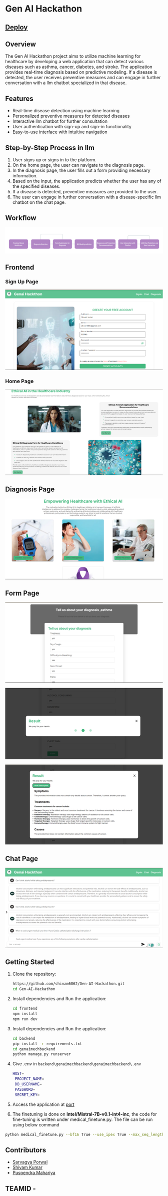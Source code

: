 # Gen AI Hackathon

## [Deploy](https://gen-ai-mech-hackathon.vercel.app/)

## Overview

The Gen AI Hackathon project aims to utilize machine learning for healthcare by developing a web application that can detect various diseases such as asthma, cancer, diabetes, and stroke. The application provides real-time diagnosis based on predictive modeling. If a disease is detected, the user receives preventive measures and can engage in further conversation with a llm chatbot specialized in that disease.

## Features

- Real-time disease detection using machine learning
- Personalized preventive measures for detected diseases
- Interactive llm chatbot for further consultation
- User authentication with sign-up and sign-in functionality
- Easy-to-use interface with intuitive navigation

## Step-by-Step Process in llm

1. User signs up or signs in to the platform.
2. On the home page, the user can navigate to the diagnosis page.
3. In the diagnosis page, the user fills out a form providing necessary information.
4. Based on the input, the application predicts whether the user has any of the specified diseases.
5. If a disease is detected, preventive measures are provided to the user.
6. The user can engage in further conversation with a disease-specific llm chatbot on the chat page.

## Workflow

![WorkFlow](/image/workflow.png)

## Frontend

### Sign Up Page

![1](/image/1.png)

### Home Page

![2](/image/2.png)

## Diagnosis Page

![3](/image/3.png)

## Form Page

![4](/image/4.png)

![6](/image/6.png)

![7](/image/7.png)

## Chat Page

![5](/image/5.png)

## Getting Started

1. Clone the repository:

   ```bash
   https://github.com/shivam6862/Gen-AI-Hackathon.git
   cd Gen-AI-Hackathon
   ```

2. Install dependencies and Run the application:

   ```bash
   cd frontend
   npm install
   npm run dev
   ```

3. Install dependencies and Run the application:

   ```bash
   cd backend
   pip install -r requirements.txt
   cd genaimechbackend
   python manage.py runserver
   ```

4. Give .env in `backend\genaimechbackend\genaimechbackend\.env`

   ```bash
   HOST=
    PROJECT_NAME=
    DB_USERNAME=
    PASSWORD=
    SECRET_KEY=
   ```

5. Access the application at [port](http://localhost:3000)

6. The finetuning is done on **Intel/Mistral-7B-v0.1-int4-inc**, the code for fine-tuning is written under medical_finetune.py. The file can be run using below command

```bash
python medical_finetune.py --bf16 True --use_ipex True --max_seq_length 512
```

## Contributors

- [Sarvagya Porwal](https://github.com/Sar2580P)
- [Shivam Kumar](https://github.com/shivam6862)
- [Puspendra Mahariya](https://github.com/silent-cipher)

## TEAMID -

```

```
